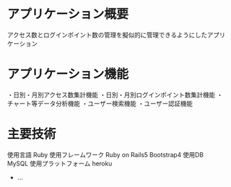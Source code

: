 # アプリケーション概要
アクセス数とログインポイント数の管理を擬似的に管理できるようにしたアプリケーション

# アプリケーション機能
・日別・月別アクセス数集計機能
・日別・月別ログインポイント数集計機能
・チャート等データ分析機能
・ユーザー検索機能
・ユーザー認証機能

# 主要技術
使用言語
Ruby
使用フレームワーク
Ruby on Rails5
Bootstrap4
使用DB
MySQL
使用プラットフォーム
heroku


* ...
